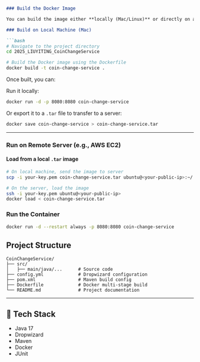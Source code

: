 ````markdown

### Build the Docker Image

You can build the image either **locally (Mac/Linux)** or directly on a **remote server (e.g., AWS EC2 Ubuntu)**.

### Build on Local Machine (Mac)

```bash
# Navigate to the project directory
cd 2025_LIUYITING_CoinChangeService

# Build the Docker image using the Dockerfile
docker build -t coin-change-service .
````

Once built, you can:

Run it locally:

```bash
docker run -d -p 8080:8080 coin-change-service
```
Or export it to a `.tar` file to transfer to a server:

```bash
docker save coin-change-service > coin-change-service.tar
```
---
###  Run on Remote Server (e.g., AWS EC2)

#### Load from a local `.tar` image

```bash
# On local machine, send the image to server
scp -i your-key.pem coin-change-service.tar ubuntu@<your-public-ip>:~/

# On the server, load the image
ssh -i your-key.pem ubuntu@<your-public-ip>
docker load < coin-change-service.tar
```
###  Run the Container

```bash
docker run -d --restart always -p 8080:8080 coin-change-service
```

##  Project Structure

```
CoinChangeService/
├── src/
│   ├── main/java/...      # Source code
├── config.yml             # Dropwizard configuration
├── pom.xml                # Maven build config
├── Dockerfile             # Docker multi-stage build
└── README.md              # Project documentation
```
---

## 🐘 Tech Stack

* Java 17
* Dropwizard
* Maven
* Docker
* JUnit
